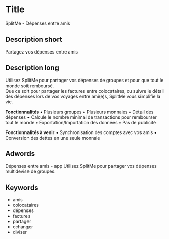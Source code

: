 # Title

SplitMe - Dépenses entre amis

## Description short

Partagez vos dépenses entre amis

## Description long

Utilisez SplitMe pour partager vos dépenses de groupes et pour que tout le monde soit remboursé.<br />Que ce soit pour partager les factures entre colocataires, ou suivre le détail des dépenses lors de vos voyages entre ami(e)s, SplitMe vous simplifie la vie.

<b>Fonctionnalités</b>
&#8226; Plusieurs groupes
&#8226; Plusieurs monnaies
&#8226; Détail des dépenses
&#8226; Calcule le nombre minimal de transactions pour rembourser tout le monde
&#8226; Exportation/Importation des données
&#8226; Pas de publicité

<b>Fonctionnalités à venir</b>
&#8226; Synchronisation des comptes avec vos amis
&#8226; Conversion des dettes en une seule monnaie

## Adwords

Dépenses entre amis - app
Utilisez SplitMe pour partager vos
dépenses multidevise de groupes.

## Keywords

- amis
- colocataires
- dépenses
- factures
- partager
- echanger
- diviser
